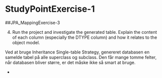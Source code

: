 # StudyPointExercise-1


##JPA_MappingExercise-3

4) Run the project and investigate the generated table. Explain the content of each column (especially the DTYPE column) and how it relates to the object model.


Ved at bruge Inheritance Single-table Strategy, genereret databasen en samelde tabel på alle superclass og subclass. Den får mange tomme felter, når databasen bliver større, er det måske ikke så smart at bruge.

- 